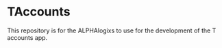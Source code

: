 # TAccounts
This repository is for the ALPHAlogixs to use for the development of the T accounts app.
